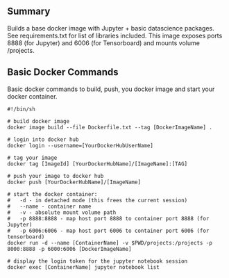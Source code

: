## Summary
Builds a base docker image with Jupyter + basic datascience packages. See requirements.txt for list of libraries included.
This image exposes ports 8888 (for Jupyter) and 6006 (for Tensorboard) and mounts volume /projects.


## Basic Docker Commands

Basic docker commands to build, push, you docker image and start your docker container.

```
#!/bin/sh

# build docker image
docker image build --file Dockerfile.txt --tag [DockerImageName] .

# login into docker hub
docker login --username=[YourDockerHubUserName]

# tag your image
docker tag [ImageId] [YourDockerHubName]/[ImageName]:[TAG]

# push your image to docker hub
docker push [YourDockerHubName]/[ImageName]

# start the docker container:
#   -d - in detached mode (this frees the current session)
#   --name - container name
#   -v - absolute mount volume path
#   -p 8888:8888 - map host port 8888 to container port 8888 (for Jupyter)
#   -p 6006:6006 - map host port 6006 to container port 6006 (for tensorboard)
docker run -d --name [ContainerName] -v $PWD/projects:/projects -p 8000:8888 -p 6000:6006 [DockerImageName]

# display the login token for the jupyter notebook session
docker exec [ContainerName] jupyter notebook list

```
